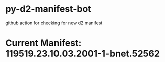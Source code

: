 # py-d2-manifest-bot
github action for checking for new d2 manifest

# Current Manifest: 119519.23.10.03.2001-1-bnet.52562